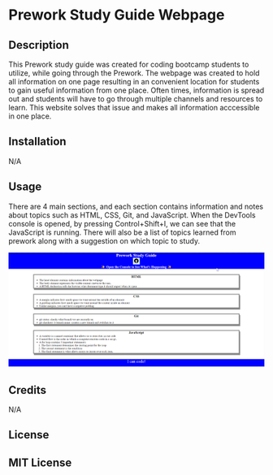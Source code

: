 # Prework Study Guide Webpage

## Description
This Prework study guide was created for coding bootcamp students to utilize, while going through the Prework. The webpage was created to hold all information on one page resulting in an convenient location for students to gain useful information from one place. Often times, information is spread out and students will have to go through multiple channels and resources to learn. This website solves that issue and makes all information acccessible in one place.  

## Installation
N/A

## Usage
There are 4 main sections, and each section contains information and notes about topics such as HTML, CSS, Git, and JavaScript. 
When the DevTools console is opened, by pressing Control+Shift+I, we can see that the JavaScript is running. There will also be a list of topics learned from prework along with a suggestion on which topic to study.

![Screenshot of website](assets/prework%20study%20guide%20website.png)


## Credits
N/A

## License
MIT License
---